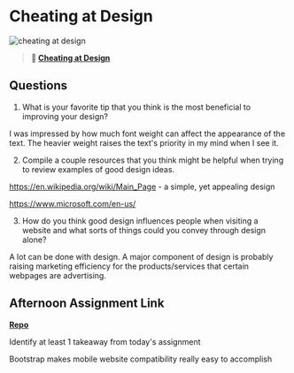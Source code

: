# Cheating at Design

![cheating at design](https://bcw.blob.core.windows.net/public/img/courses/5247609446691139)

> **📖 [Cheating at Design](https://codeworksacademy.com/fs-student-guide/resources/wk1/04-Cheating-at-Design)**

## Questions

1. What is your favorite tip that you think is the most beneficial to improving your design?

I was impressed by how much font weight can affect the appearance of the text. The heavier weight raises the text's priority in my mind when I see it.

2. Compile a couple resources that you think might be helpful when trying to review examples of good design ideas.

https://en.wikipedia.org/wiki/Main_Page - a simple, yet appealing design

https://www.microsoft.com/en-us/

3. How do you think good design influences people when visiting a website and what sorts of things could you convey through design alone?

A lot can be done with design. A major component of design is probably raising marketing efficiency for the products/services that certain webpages are advertising.

## Afternoon Assignment Link

**[Repo](https://github.com/JacksonHagen/week1day3)**

Identify at least 1 takeaway from today's assignment

Bootstrap makes mobile website compatibility really easy to accomplish